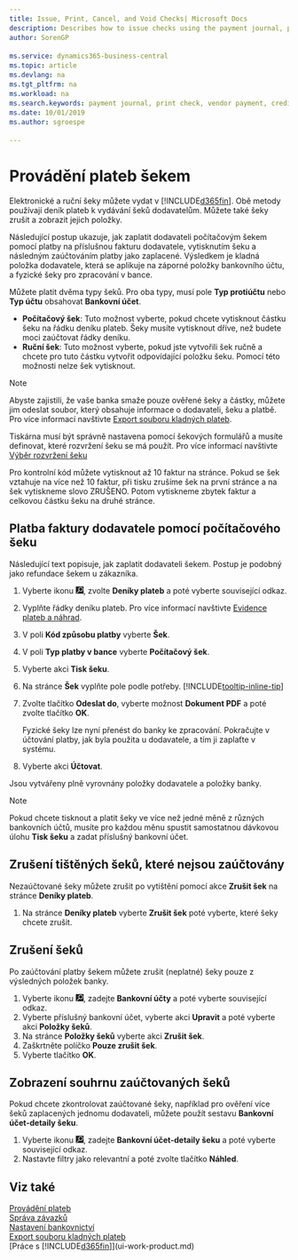 ```yaml
---
title: Issue, Print, Cancel, and Void Checks| Microsoft Docs
description: Describes how to issue checks using the payment journal, print checks, and void or view check ledger entries in Business Central.  
author: SorenGP

ms.service: dynamics365-business-central
ms.topic: article
ms.devlang: na
ms.tgt_pltfrm: na
ms.workload: na
ms.search.keywords: payment journal, print check, vendor payment, creditor, debt, balance due, AP
ms.date: 10/01/2019
ms.author: sgroespe

---
```

# Provádění plateb šekem
Elektronické a ruční šeky můžete vydat v [!INCLUDE[d365fin](includes/d365fin_md.md)]. Obě metody používají deník plateb k vydávání šeků dodavatelům. Můžete také šeky zrušit a zobrazit jejich položky.

Následující postup ukazuje, jak zaplatit dodavateli počítačovým šekem pomocí platby na příslušnou fakturu dodavatele, vytisknutím šeku a následným zaúčtováním platby jako zaplacené. Výsledkem je kladná položka dodavatele, která se aplikuje na záporné položky bankovního účtu, a fyzické šeky pro zpracování v bance.

Můžete platit dvěma typy šeků. Pro oba typy, musí pole **Typ  protiúčtu** nebo **Typ účtu** obsahovat **Bankovní účet**.

- **Počítačový šek**: Tuto možnost vyberte, pokud chcete vytisknout částku šeku na řádku deníku plateb. Šeky musíte vytisknout dříve, než budete moci zaúčtovat řádky deníku.
- **Ruční šek**: Tuto možnost vyberte, pokud jste vytvořili šek ručně a chcete pro tuto částku vytvořit odpovídající položku šeku. Pomocí této možnosti nelze šek vytisknout.

> [!NOTE]
> Abyste zajistili, že vaše banka smaže pouze ověřené šeky a částky, můžete jim odeslat soubor, který obsahuje informace o dodavateli, šeku a platbě. Pro více informací navštivte [Export souboru kladných plateb](finance-how-positive-pay.md).

Tiskárna musí být správně nastavena pomocí šekových formulářů a musíte definovat, které rozvržení šeku se má použít. Pro více informací navštivte [Výběr rozvržení šeku](finance-how-define-check-layouts.md)

Pro kontrolní kód můžete vytisknout až 10 faktur na stránce. Pokud se šek vztahuje na více než 10 faktur, při tisku zrušíme šek na první stránce a na šek vytiskneme slovo ZRUŠENO. Potom vytiskneme zbytek faktur a celkovou částku šeku na druhé stránce.

## Platba faktury dodavatele pomocí počítačového šeku
Následující text popisuje, jak zaplatit dodavateli šekem. Postup je podobný jako refundace šekem u zákazníka.

1. Vyberte ikonu ![Žárovky, která otevře funkci Řekněte Mi](media/ui-search/search_small.png "Řekněte mi, co chcete dělat"), zvolte **Deníky plateb** a poté vyberte související odkaz.
2. Vyplňte řádky deníku plateb. Pro více informací navštivte [Evidence plateb a náhrad](payables-how-post-payments-refunds.md).
3. V poli **Kód způsobu platby** vyberte **Šek**.
4. V poli **Typ platby v bance** vyberte **Počítačový šek**.
5. Vyberte akci **Tisk šeku**.
6. Na stránce **Šek** vyplňte pole podle potřeby. [!INCLUDE[tooltip-inline-tip](includes/tooltip-inline-tip_md.md)]
7. Zvolte tlačítko **Odeslat do**, vyberte možnost **Dokument PDF** a poté zvolte tlačítko **OK**.

   Fyzické šeky lze nyní přenést do banky ke zpracování. Pokračujte v účtování platby, jak byla použita u dodavatele, a tím ji zaplaťte v systému.
8. Vyberte akci **Účtovat**.

Jsou vytvářeny plně vyrovnány položky dodavatele a položky banky.

> [!NOTE]
> Pokud chcete tisknout a platit šeky ve více než jedné měně z různých bankovních účtů, musíte pro každou měnu spustit samostatnou dávkovou úlohu **Tisk šeku** a zadat příslušný bankovní účet.

## Zrušení tištěných šeků, které nejsou zaúčtovány
Nezaúčtované šeky můžete zrušit po vytištění pomocí akce **Zrušit šek** na stránce **Deníky plateb**.

1. Na stránce **Deníky plateb** vyberte **Zrušit šek** poté vyberte, které šeky chcete zrušit.

## Zrušení šeků
Po zaúčtování platby šekem můžete zrušit (neplatné) šeky pouze z výsledných položek banky.

1. Vyberte ikonu ![Žárovky, která otevře funkci Řekněte mi](media/ui-search/search_small.png "Řekněte mi, co chcete dělat"), zadejte **Bankovní účty** a poté vyberte související odkaz.
2. Vyberte příslušný bankovní účet, vyberte akci **Upravit** a poté vyberte akci **Položky šeků**.
3. Na stránce **Položky šeků** vyberte akci **Zrušit šek**.
4. Zaškrtněte políčko **Pouze zrušit šek**.
5. Vyberte tlačítko **OK**.

## Zobrazení souhrnu zaúčtovaných šeků
Pokud chcete zkontrolovat zaúčtované šeky, například pro ověření více šeků zaplacených jednomu dodavateli, můžete použít sestavu **Bankovní účet-detaily šeku**.
1. Vyberte ikonu ![Žárovky, která otevře funkci Řekněte mi](media/ui-search/search_small.png "Řekněte mi, co chcete dělat"), zadejte **Bankovní účet-detaily šeku** a poté vyberte související odkaz.
2. Nastavte filtry jako relevantní a poté zvolte tlačítko **Náhled**.

## Viz také
[Provádění plateb](payables-make-payments.md)  
[Správa závazků](payables-manage-payables.md)  
[Nastavení bankovnictví](bank-setup-banking.md)  
[Export souboru kladných plateb](finance-how-positive-pay.md)  
[Práce s [!INCLUDE[d365fin](includes/d365fin_md.md)]](ui-work-product.md)
